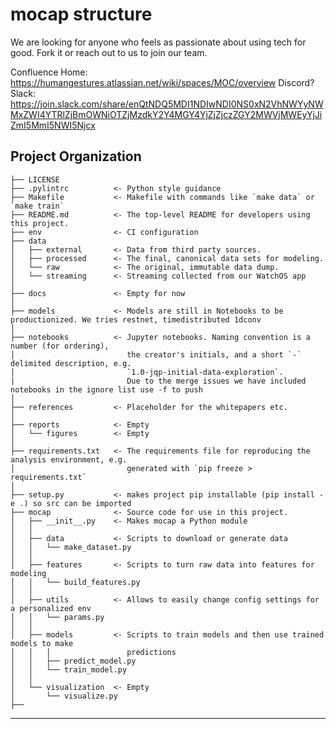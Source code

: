 mocap structure
==============================
We are looking for anyone who feels as passionate about using tech for good. Fork it or reach out to us to join our team.

Confluence Home: https://humangestures.atlassian.net/wiki/spaces/MOC/overview
Discord?
Slack: https://join.slack.com/share/enQtNDQ5MDI1NDIwNDI0NS0xN2VhNWYyNWMxZWI4YTRlZjBmOWNiOTZjMzdkY2Y4MGY4YjZjZjczZGY2MWVjMWEyYjJiZmI5MmI5NWI5Njcx

Project Organization
------------

    ├── LICENSE
    ├── .pylintrc          <- Python style guidance
    ├── Makefile           <- Makefile with commands like `make data` or `make train`
    ├── README.md          <- The top-level README for developers using this project.
    ├── env                <- CI configuration
    ├── data
    │   ├── external       <- Data from third party sources.
    │   ├── processed      <- The final, canonical data sets for modeling.
    │   └── raw            <- The original, immutable data dump.
    │   └── streaming      <- Streaming collected from our WatchOS app
    │
    ├── docs               <- Empty for now
    │
    ├── models             <- Models are still in Notebooks to be productionized. We tries restnet, timedistributed 1dconv
    │
    ├── notebooks          <- Jupyter notebooks. Naming convention is a number (for ordering),
    │                         the creator's initials, and a short `-` delimited description, e.g.
    │                         `1.0-jqp-initial-data-exploration`.
    |                         Due to the merge issues we have included notebooks in the ignore list use -f to push
    │
    ├── references         <- Placeholder for the whitepapers etc.
    │
    ├── reports            <- Empty
    │   └── figures        <- Empty
    │
    ├── requirements.txt   <- The requirements file for reproducing the analysis environment, e.g.
    │                         generated with `pip freeze > requirements.txt`
    │
    ├── setup.py           <- makes project pip installable (pip install -e .) so src can be imported
    ├── mocap              <- Source code for use in this project.
    │   ├── __init__.py    <- Makes mocap a Python module
    │   │
    │   ├── data           <- Scripts to download or generate data
    │   │   └── make_dataset.py
    │   │
    │   ├── features       <- Scripts to turn raw data into features for modeling
    │   │   └── build_features.py
    │   │    
    │   ├── utils          <- Allows to easily change config settings for a personalized env
    │   │   └── params.py
    │   │
    │   ├── models         <- Scripts to train models and then use trained models to make
    │   │   │                 predictions
    │   │   ├── predict_model.py
    │   │   └── train_model.py
    │   │
    │   └── visualization  <- Empty
    │       └── visualize.py
    ├── 



--------

